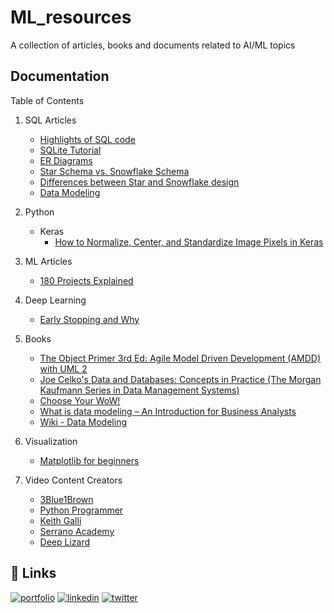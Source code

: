 # ML_resources
A collection of articles, books and documents related to AI/ML topics

## Documentation

Table of Contents

1. SQL Articles
    -  [Highlights of SQL code](https://www.ntchosting.com/encyclopedia/databases/structured-query-language/)
    -  [SQLite Tutorial](https://www.tutorialspoint.com/sqlite/index.html)
    -  [ER Diagrams](https://www.youtube.com/watch?v=c0_9Y8QAstg)
    -  [Star Schema vs. Snowflake Schema](https://www.vertabelo.com/blog/data-warehouse-modeling-star-schema-vs-snowflake-schema/)
    -  [Differences between Star and Snowflake design](https://www.youtube.com/watch?v=KUwOcip7Zzc)
    -  [Data Modeling](http://www.agiledata.org/essays/dataModeling101.html)
2. Python 
    - Keras
        - [How to Normalize, Center, and Standardize Image Pixels in Keras](https://machinelearningmastery.com/how-to-normalize-center-and-standardize-images-with-the-imagedatagenerator-in-keras/)

3. ML Articles
    - [180 Projects Explained](https://medium.com/coders-camp/180-data-science-and-machine-learning-projects-with-python-6191bc7b9db9)

4. Deep Learning
    - [Early Stopping and Why](http://page.mi.fu-berlin.de/prechelt/Biblio/stop_tricks1997.pdf) 

5. Books
    - [The Object Primer 3rd Ed: Agile Model Driven Development (AMDD) with UML 2](http://ambysoft.com/books/theObjectPrimer.html)
    - [Joe Celko's Data and Databases: Concepts in Practice (The Morgan Kaufmann Series in Data Management Systems)](https://www.amazon.com/exec/obidos/ASIN/1558604324/ambysoftinc)
    - [Choose Your WoW!](https://www.pmi.org/disciplined-agile/books/dad-handbook)
    - [What is data modeling – An Introduction for Business Analysts](http://business-analysis-excellence.com/what-is-data-modeling/)
    - [Wiki - Data Modeling](https://en.wikipedia.org/wiki/Data_modeling)

6. Visualization
    - [Matplotlib for beginners](https://medium.com/swlh/matplotlib-tutorial-for-beginners-2f07184668be)

7. Video Content Creators
    - [3Blue1Brown](https://www.youtube.com/c/3blue1brown)
    - [Python Programmer](https://www.youtube.com/c/FlickThrough)
    - [Keith Galli](https://www.youtube.com/c/KGMIT)
    - [Serrano Academy](https://www.youtube.com/c/LuisSerrano)
    - [Deep Lizard](https://www.youtube.com/c/deeplizard) 


## 🔗 Links
[![portfolio](https://img.shields.io/badge/my_portfolio-000?style=for-the-badge&logo=ko-fi&logoColor=white)](https://https://github.com/Arghatak/)
[![linkedin](https://img.shields.io/badge/linkedin-0A66C2?style=for-the-badge&logo=linkedin&logoColor=white)](https://www.linkedin.com/aditiroyghatak)
[![twitter](https://img.shields.io/badge/twitter-1DA1F2?style=for-the-badge&logo=twitter&logoColor=white)](https://twitter.com/aditiroyg_ds)

